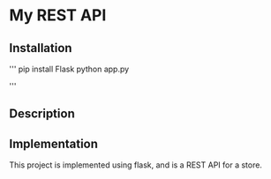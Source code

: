 # My REST API

## Installation

'''
pip install Flask
python app.py

'''

## Description


## Implementation

This project is implemented using flask, and is a REST API for a store. 
